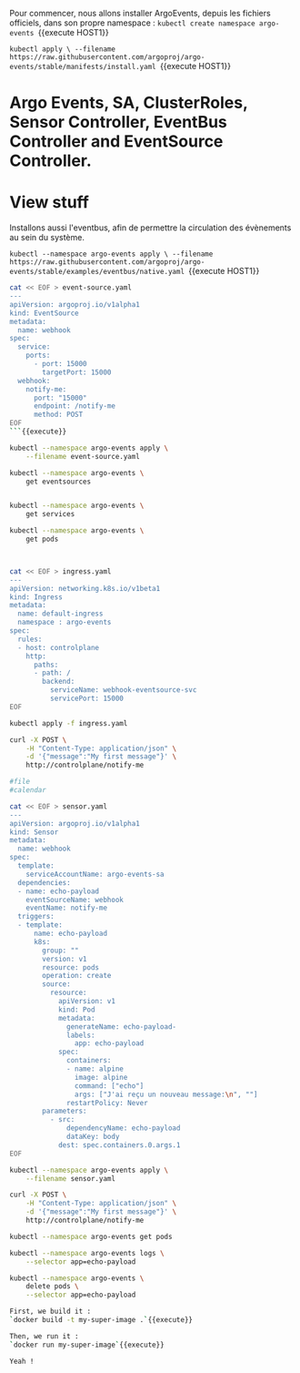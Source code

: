 Pour commencer, nous allons installer ArgoEvents, depuis les fichiers officiels, dans son propre namespace :
`kubectl create namespace argo-events
`{{execute HOST1}}

`kubectl apply \
    --filename https://raw.githubusercontent.com/argoproj/argo-events/stable/manifests/install.yaml
`{{execute HOST1}}

# Argo Events, SA, ClusterRoles, Sensor Controller, EventBus Controller and EventSource Controller.

# View stuff

Installons aussi l'eventbus, afin de permettre la circulation des évènements au sein du système.

`kubectl --namespace argo-events apply \
    --filename https://raw.githubusercontent.com/argoproj/argo-events/stable/examples/eventbus/native.yaml
`{{execute HOST1}}

```sh
cat << EOF > event-source.yaml
---
apiVersion: argoproj.io/v1alpha1
kind: EventSource
metadata:
  name: webhook
spec:
  service:
    ports:
      - port: 15000
        targetPort: 15000
  webhook:
    notify-me:
      port: "15000"
      endpoint: /notify-me
      method: POST
EOF
```{{execute}}

kubectl --namespace argo-events apply \
    --filename event-source.yaml

kubectl --namespace argo-events \
    get eventsources


kubectl --namespace argo-events \
    get services

kubectl --namespace argo-events \
    get pods



cat << EOF > ingress.yaml
---
apiVersion: networking.k8s.io/v1beta1
kind: Ingress
metadata:
  name: default-ingress
  namespace : argo-events
spec:
  rules:
  - host: controlplane
    http:
      paths:
      - path: /
        backend:
          serviceName: webhook-eventsource-svc
          servicePort: 15000
EOF

kubectl apply -f ingress.yaml

curl -X POST \
    -H "Content-Type: application/json" \
    -d '{"message":"My first message"}' \
    http://controlplane/notify-me

#file
#calendar

cat << EOF > sensor.yaml
---
apiVersion: argoproj.io/v1alpha1
kind: Sensor
metadata:
  name: webhook
spec:
  template:
    serviceAccountName: argo-events-sa
  dependencies:
  - name: echo-payload
    eventSourceName: webhook
    eventName: notify-me
  triggers:
  - template:
      name: echo-payload
      k8s:
        group: ""
        version: v1
        resource: pods
        operation: create
        source:
          resource:
            apiVersion: v1
            kind: Pod
            metadata:
              generateName: echo-payload-
              labels:
                app: echo-payload
            spec:
              containers:
              - name: alpine
                image: alpine
                command: ["echo"]
                args: ["J'ai reçu un nouveau message:\n", ""]
              restartPolicy: Never
        parameters:
          - src:
              dependencyName: echo-payload
              dataKey: body
            dest: spec.containers.0.args.1
EOF

kubectl --namespace argo-events apply \
    --filename sensor.yaml

curl -X POST \
    -H "Content-Type: application/json" \
    -d '{"message":"My first message"}' \
    http://controlplane/notify-me

kubectl --namespace argo-events get pods

kubectl --namespace argo-events logs \
    --selector app=echo-payload

kubectl --namespace argo-events \
    delete pods \
    --selector app=echo-payload

First, we build it :
`docker build -t my-super-image .`{{execute}}

Then, we run it :
`docker run my-super-image`{{execute}}

Yeah !
